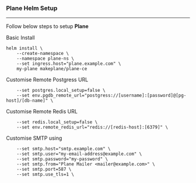 ### Plane Helm Setup
---

Follow below steps to setup **Plane**

Basic Install
```
helm install \
    --create-namespace \
    --namespace plane-ns \
    --set ingress.host="plane.example.com" \
    my-plane makeplane/plane-ce
```

Customise Remote Postgress URL
```
    --set postgres.local_setup=false \
    --set env.pgdb_remote_url="postgress://[username]:[password]@[pg-host]/[db-name]" \
```

Customise Remote Redis URL
```
    --set redis.local_setup=false \
    --set env.remote_redis_url="redis://[redis-host]:[6379]" \
```


Customise SMTP using 
```
    --set smtp.host="smtp.example.com" \
    --set smtp.user="my-email-address@example.com" \
    --set smtp.password="my-password" \
    --set smtp.from="Plane Mailer <mailer@example.com>" \
    --set smtp.port=587 \
    --set smtp.use_tls=1 \

```


